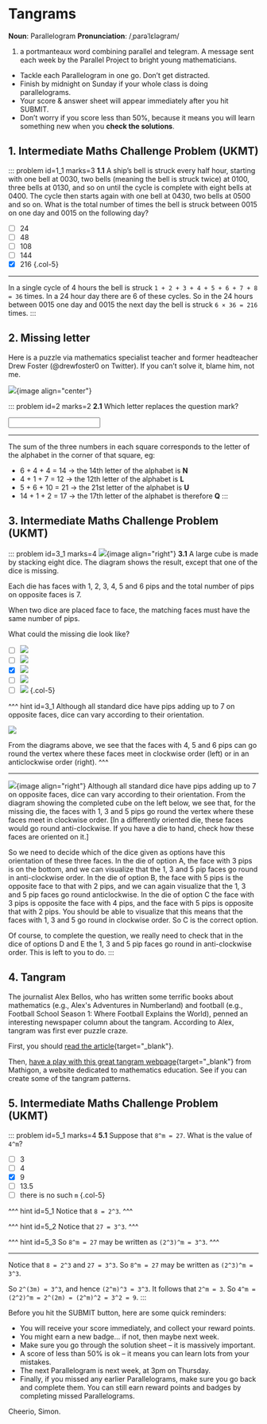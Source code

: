 # Tangrams

<div class="dictionary">

__Noun__: Parallelogram
__Pronunciation__: /ˌparəˈlɛləɡram/

1. a portmanteaux word combining parallel and telegram. A message sent each
week by the Parallel Project to bright young mathematicians.

</div>

*	Tackle each Parallelogram in one go. Don’t get distracted.
*	Finish by midnight on Sunday if your whole class is doing parallelograms.
*	Your score & answer sheet will appear immediately after you hit SUBMIT.
*	Don’t worry if you score less than 50%, because it means you will learn something new when you __check the solutions__.


## 1. Intermediate Maths Challenge Problem (UKMT)
<!--- 2014 (5) --->

::: problem id=1_1 marks=3
__1.1__ A ship’s bell is struck every half hour, starting with one bell at 0030, two bells (meaning the bell is struck twice) at 0100, three bells at 0130, and so on until the cycle is complete with eight bells at 0400. The cycle then starts again with one bell at 0430, two bells at 0500 and so on. What is the total number of times the bell is struck between 0015 on one day and 0015 on the following day?

* [ ] 24
* [ ] 48
* [ ] 108
* [ ] 144
* [x] 216
{.col-5}

---

In a single cycle of 4 hours the bell is struck `1 + 2 + 3 + 4 + 5 + 6 + 7 + 8 = 36` times. In a 24 hour day there are 6 of these cycles. So in the 24 hours between 0015 one day and 0015 the next day the bell is struck `6 × 36 = 216` times.
:::


## 2. Missing letter

Here is a puzzle via mathematics specialist teacher and former headteacher Drew Foster (@drewfoster0 on Twitter). If you can’t solve it, blame him, not me.

![](/resources/9-31-tangrams/2-puzzle.png){image align="center"}

::: problem id=2 marks=2
__2.1__ Which letter replaces the question mark?

<input solution="q"/>

---

The sum of the three numbers in each square corresponds to the letter of the alphabet in the corner of that square, eg:

*	6 + 4 + 4 = 14 -> the 14th letter of the alphabet is __N__
*	4 + 1 + 7 = 12 -> the 12th letter of the alphabet is __L__
*	5 + 6 + 10 = 21 -> the 21st letter of the alphabet is __U__
*	14 + 1 + 2 = 17 -> the 17th letter of the alphabet is therefore __Q__
:::


## 3. Intermediate Maths Challenge Problem (UKMT)
<!--- 2014 (8) --->

::: problem id=3_1 marks=4
![](/resources/9-31-tangrams/3-dice.png){image align="right"}
__3.1__  A large cube is made by stacking eight dice. The diagram shows the result, except that one of the dice is missing.  

Each die has faces with 1, 2, 3, 4, 5 and 6 pips and the total number of pips on opposite faces is 7.   

When two dice are placed face to face, the matching faces must have the same number of pips.  

What could the missing die look like?

* [ ] ![](/resources/9-31-tangrams/3-dice-a.png)
* [ ] ![](/resources/9-31-tangrams/3-dice-b.png)
* [x] ![](/resources/9-31-tangrams/3-dice-c.png)
* [ ] ![](/resources/9-31-tangrams/3-dice-d.png)
* [ ] ![](/resources/9-31-tangrams/3-dice-e.png)
{.col-5}

^^^ hint id=3_1
Although all standard dice have pips adding up to 7 on opposite faces, dice can vary according to their orientation.

![](/resources/9-31-tangrams/3-dice-hint.png)

From the diagrams above, we see that the faces with 4, 5 and 6 pips can go round the vertex where these faces meet in clockwise order (left) or in an anticlockwise order (right).
^^^

---

![](/resources/9-31-tangrams/3-dice-answer.png){image align="right"}
Although all standard dice have pips adding up to 7 on opposite faces, dice can vary according to their orientation. From the diagram showing the completed cube on the left below, we see that, for the missing die, the faces with 1, 3 and 5 pips go round the vertex where these faces meet in clockwise order. [In a differently oriented die, these faces would go round anti-clockwise. If you have a die to hand, check how these faces are oriented on it.]  

So we need to decide which of the dice given as options have this orientation of these three faces. In the die of option A, the face with 3 pips is on the bottom, and we can visualize that the 1, 3 and 5 pip faces go round in anti-clockwise order. In the die of option B, the face with 5 pips is the opposite face to that with 2 pips, and we can again visualize that the 1, 3 and 5 pip faces go round anticlockwise. In the die of option C the face with 3 pips is opposite the face with 4 pips, and the face with 5 pips is opposite that with 2 pips. You should be able to visualize that this means that the faces with 1, 3 and 5 go round in clockwise order. So C is the correct option.  

Of course, to complete the question, we really need to check that in the dice of options D and E the 1, 3 and 5 pip faces go round in anti-clockwise order. This is left to you to do.
:::


## 4. Tangram

The journalist Alex Bellos, who has written some terrific books about mathematics (e.g., Alex's Adventures in Numberland) and football (e.g., Football School Season 1: Where Football Explains the World), penned an interesting newspaper column about the tangram. According to Alex, tangram was first ever puzzle craze.  

First, you should [read the article](https://www.theguardian.com/science/2019/apr/22/can-you-solve-it-the-puzzle-that-is-donald-trump){target="_blank"}.  

Then, [have a play with this great tangram webpage](https://mathigon.org/explore/tangram/){target="_blank"} from Mathigon, a website dedicated to mathematics education.
See if you can create some of the tangram patterns.


## 5. Intermediate Maths Challenge Problem (UKMT)
<!--- 2014 (19) --->

::: problem id=5_1 marks=4
__5.1__ Suppose that `8^m = 27`. What is the value of `4^m`?

* [ ] 3
* [ ] 4
* [x] 9
* [ ] 13.5
* [ ] there is no such `m`
{.col-5}

^^^ hint id=5_1
Notice that `8 = 2^3`.
^^^

^^^ hint id=5_2
Notice that `27 = 3^3`.
^^^

^^^ hint id=5_3
So `8^m = 27` may be written as `(2^3)^m = 3^3`.
^^^

---

Notice that `8 = 2^3` and `27 = 3^3`. So `8^m = 27` may be written as `(2^3)^m = 3^3`.

So `2^(3m) = 3^3`, and hence `(2^m)^3 = 3^3`. It follows that `2^m = 3`. So `4^m = (2^2)^m = 2^(2m) = (2^m)^2 = 3^2 = 9`.
:::


Before you hit the SUBMIT button, here are some quick reminders:

*	You will receive your score immediately, and collect your reward points.
*	You might earn a new badge... if not, then maybe next week.
*	Make sure you go through the solution sheet – it is massively important.
*	A score of less than 50% is ok – it means you can learn lots from your mistakes.
*	The next Parallelogram is next week, at 3pm on Thursday.
*	Finally, if you missed any earlier Parallelograms, make sure you go back and complete them. You can still earn reward points and badges by completing missed Parallelograms.

Cheerio,
Simon.
